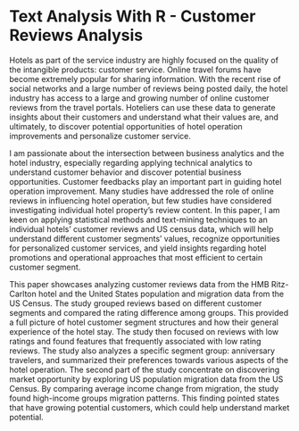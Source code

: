 # Text Analysis With R - Customer Reviews Analysis

Hotels as part of the service industry are highly focused on the quality of the intangible products: customer service. Online travel forums have become extremely popular for sharing information. With the recent rise of social networks and a large number of reviews being posted daily, the hotel industry has access to a large and growing number of online customer reviews from the travel portals. Hoteliers can use these data to generate insights about their customers and understand what their values are, and ultimately, to discover potential opportunities of hotel operation improvements and personalize customer service.

I am passionate about the intersection between business analytics and the hotel industry, especially regarding applying technical analytics to understand customer behavior and discover potential business opportunities. Customer feedbacks play an important part in guiding hotel operation improvement. Many studies have addressed the role of online reviews in influencing hotel operation, but few studies have considered investigating individual hotel property’s review content. In this paper, I am keen on applying statistical methods and text-mining techniques to an individual hotels’ customer reviews and US census data, which will help understand different customer segments’ values, recognize opportunities for personalized customer services, and yield insights regarding hotel promotions and operational approaches that most efficient to certain customer segment.

This paper showcases analyzing customer reviews data from the HMB Ritz-Carlton hotel and the United States population and migration data from the US Census. The study grouped reviews based on different customer segments and compared the rating difference among groups. This provided a full picture of hotel customer segment structures and how their general experience of the hotel stay. The study then focused on reviews with low ratings and found features that frequently associated with low rating reviews. The study also analyzes a specific segment group: anniversary travelers, and summarized their preferences towards various aspects of the hotel operation. The second part of the study concentrate on discovering market opportunity by exploring US population migration data from the US Census. By comparing average income change from migration, the study found high-income groups migration patterns. This finding pointed states that have growing potential customers, which could help understand market potential. 
